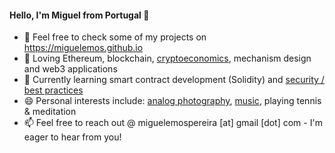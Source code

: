 #### Hello, I'm Miguel from Portugal 👋

- 📝 Feel free to check some of my projects on https://miguelemos.github.io
- 💙 Loving Ethereum, blockchain, [cryptoeconomics](https://miguelemos.co), mechanism design and web3 applications 
- 🌱 Currently learning smart contract development (Solidity) and [security / best practices](https://consensys.github.io/smart-contract-best-practices) 
- 😄 Personal interests include: [analog photography](https://www.some-places-some-spaces.com), [music](https://doorsopendoors.bandcamp.com), playing tennis & meditation
- 📫 Feel free to reach out @ miguelemospereira [at] gmail [dot] com - I'm eager to hear from you!

<!--
**miguelemos/miguelemos** is a ✨ _special_ ✨ repository because its `README.md` (this file) appears on your GitHub profile.
-->
